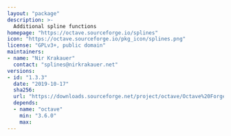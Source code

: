 ```yaml
---
layout: "package"
description: >-
  Additional spline functions
homepage: "https://octave.sourceforge.io/splines"
icon: "https://octave.sourceforge.io/pkg_icon/splines.png"
license: "GPLv3+, public domain"
maintainers:
- name: "Nir Krakauer"
  contact: "splines@nirkrakauer.net"
versions:
- id: "1.3.3"
  date: "2019-10-17"
  sha256:
  url: "https://downloads.sourceforge.net/project/octave/Octave%20Forge%20Packages/Individual%20Package%20Releases/splines-1.3.3.tar.gz"
  depends:
  - name: "octave"
    min: "3.6.0"
    max:
---
```

